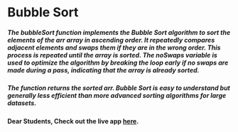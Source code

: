 # Bubble Sort

##### The bubbleSort function implements the Bubble Sort algorithm to sort the elements of the **arr** array in ascending order. It repeatedly compares adjacent elements and swaps them if they are in the wrong order. This process is repeated until the array is sorted. The noSwaps variable is used to optimize the algorithm by breaking the loop early if no swaps are made during a pass, indicating that the array is already sorted.

##### The function returns the sorted arr. Bubble Sort is easy to understand but generally less efficient than more advanced sorting algorithms for large datasets.

#### Dear Students, Check out the live app [here](https://kdeepika-brs.github.io/Hamming-algo/).